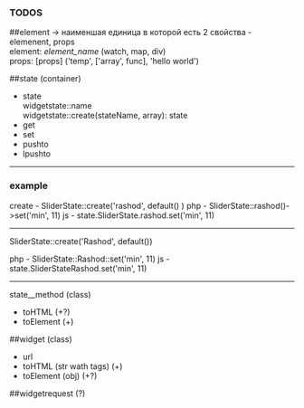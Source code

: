 ### TODOS

##element -> наименшая единица в которой есть 2 свойства - elemenent, props\
   element: *element_name* (watch, map, div)\
   props: [props] ('temp', ['array', func], 'hello world')


##state (container)
 + state\
   widgetstate::name\
   widgetstate::create(stateName, array): state
 + get
 + set
 + pushto
 + lpushto



-----
### example


create - SliderState::create('rashod', default() )
php    - SliderState::rashod()->set('min', 11)
js     - state.SliderState.rashod.set('min', 11)



---


SliderState::create('Rashod', default())

php    - SliderState::Rashod::set('min', 11)
js     - state.SliderStateRashod.set('min', 11)




-----



state__method (class)
   + toHTML (+?)
   + toElement (+)


##widget (class)
   + url
   + toHTML (str wath tags) (+)
   + toElement (obj) (+?)


##widgetrequest (?)

